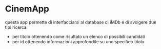 # CinemApp

questa app permette di interfacciarsi al database di iMDb e di svolgere due tipi ricerca:
- per titolo ottenendo come risultato un elenco di possibili candidati
- per id ottenendo informazioni approfondite su uno specifico titolo
